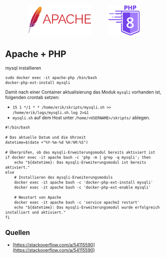 <p align="center">
<a href="https://hub.docker.com/_/httpd"><img src="media/apache.png" width="200"><img style="margin-left:4em" src="media/php.png" width="100"></a><br/>
</p>

# Apache + PHP
mysql installieren

```shell
sudo docker exec -it apache-php /bin/bash
docker-php-ext-install mysqli
```

Damit nach einer Container aktualisierung das Moduk `mysqli` vorhanden ist, folgenden crontab setzen:

* `15 1 */1 * * /home/erik/skripts/mysqli.sh >> /home/erik/logs/mysqli.sh.log 2>&1`
* `mysqli.sh` auf dem Host unter `/home/<USERNAME>/skripts/` ablegen. 

```shell
#!/bin/bash

# Das aktuelle Datum und die Uhrzeit
datetime=$(date +"%Y-%m-%d %H:%M:%S")

# Überprüfen, ob das mysqli-Erweiterungsmodul bereits aktiviert ist
if docker exec -it apache bash -c 'php -m | grep -q mysqli'; then
    echo "${datetime}: Das mysqli-Erweiterungsmodul ist bereits aktiviert."
else
    # Installieren des mysqli-Erweiterungsmoduls
    docker exec -it apache bash -c 'docker-php-ext-install mysqli'
    docker exec -it apache bash -c 'docker-php-ext-enable mysqli'

    # Neustart von Apache
    docker exec -it apache bash -c 'service apache2 restart'
    echo "${datetime}: Das mysqli-Erweiterungsmodul wurde erfolgreich installiert und aktiviert."
fi

```


## Quellen
* [https://stackoverflow.com/a/54115590](https://stackoverflow.com/a/54115590)